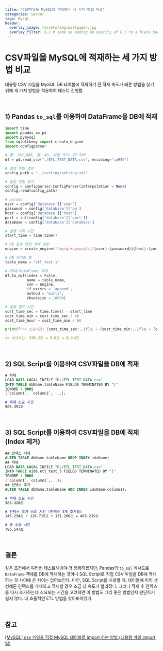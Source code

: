 ```yaml
---
title: "CSV파일을 MySQL에 적재하는 세 가지 방법 비교"
categories: Server
tags: Mysql
header:
  overlay_image: /assets/img/wallpaper.jpg
  overlay_filter: 0.2 # same as adding an opacity of 0.5 to a black background
---
```


# CSV파일을 MySQL에 적재하는 세 가지 방법 비교

대용량 CSV 파일을 MySQL DB 테이블에 적재하기 전 적재 속도가 빠른 방법을 찾기 위해 세 가지 방법을 적용하여 테스트 진행함. 

<br>

## 1) Pandas `to_sql`를 이용하여 DataFrame을 DB에 적재

```python
import time
import pandas as pd
import pymysql
from sqlalchemy import create_engine
import configparser

# 행: 100,000, 열: 40, 파일 크기: 27.9MB
df = pd.read_csv("./ETL_TEST_DATA.csv", encoding='cp949')

# 설정 파일 경로
config_path = "../setting/setting.ini"

# 설정 파일 읽기
config = configparser.ConfigParser(interpolation = None)
config.read(config_path)

# params
user = config['database']['user']
password = config['database']['pw']
host = config['database']['host']
port = int(config['database']['port'])
database = config['database']['database']

# 실행 시작 시간
start_time = time.time()

# DB 접속 엔진 객체 생성
engine = create_engine(f'mysql+pymysql://{user}:{password}@{host}:{port}/{database}', encoding='utf-8')

# DB 테이블 명
table_name = "etl_test_1"

# DB에 DataFrame 적재
df.to_sql(index = False,
          name = table_name,
          con = engine,
          if_exists = 'append',
          method = 'multi', 
          chunksize = 10000)

# 실행 종료 시간
cost_time_sec = time.time() - start_time
cost_time_min = cost_time_sec / 60
cost_time_hour = cost_time_min / 60

print(f">> 소요시간: {cost_time_sec:,.1f}초 = {cost_time_min:,.1f}분 = {cost_time_hour:,.1f}시간")
```

```markdown
>> 소요시간: 586.2초 = 9.8분 = 0.2시간
```

<br>

## 2) SQL Script를 이용하여 CSV파일을 DB에 적재

```sql
# 적재
LOAD DATA LOCAL INFILE "D:/ETL_TEST_DATA.csv" 
INTO TABLE dbName.tableName FIELDS TERMINATED BY "|"
IGNORE 1 ROWS
(`column1`, `column2`, ...);
```

```markdown
# 적재 소요 시간
505.391초
```

<br>

## 3) SQL Script를 이용하여 CSV파일을 DB에 적재(Index 제거)

```sql
## 인덱스 삭제
ALTER TABLE dbName.tableName DROP INDEX idxName;
## 적재
LOAD DATA LOCAL INFILE "D:/ETL_TEST_DATA.csv" 
INTO TABLE aide.etl_test_3 FIELDS TERMINATED BY "|"
IGNORE 1 ROWS
(`column1`,`column2`,...);
## 인덱스 추가
ALTER TABLE dbName.tableName ADD INDEX idxName(column1);
```

```markdown
# 적재 소요 시간
383.328초

# 인덱스 추가 소요 시간 (인덱스 3개 추가함)
145.234초 + 126.719초 + 131.266초 = 403.219초

# 총 소요 시간
786.547초
```

<br>

## 결론

같은 조건에서 여러번 테스트해봐야 더 정확하겠지만, Pandas의 `to_sql` 메서드로 `DataFrame` 객체를 DB에 적재하는 것이나 SQL Script로 직접 CSV 파일을 DB에 적재하는 것 사이에 큰 차이는 없어보인다. 다만, SQL Script를 사용할 때, 테이블에 미리 생성해둔 인덱스를 삭제하고 적재할 경우 조금 더 속도가 빨라졌다. 그러나 적재 후 인덱스를 다시 추가하는데 소요되는 시간을 고려하면 이 방법도 그리 좋은 방법인지 판단하기 쉽지 않다.  더 효율적인 ETL 방법을 찾아봐야겠다.

<br>

## 참고

[[MySQL] csv 파일을 직접 MySQL 테이블로 Import 하는 방법 (대용량 파일 import 팁)](https://moonlighting.tistory.com/140)